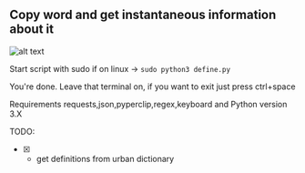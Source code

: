 ## Copy word and get instantaneous information about it

![alt text](https://media.giphy.com/media/eBoOZ51O7oeONkIXz3/giphy.gif)


Start script with sudo if on linux -> `sudo python3 define.py`

You're done. Leave that terminal on, if you want to exit just press ctrl+space

Requirements requests,json,pyperclip,regex,keyboard
and Python version 3.X

TODO: 

- [x] - get definitions from urban dictionary
